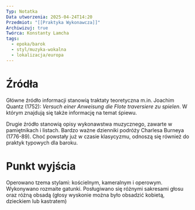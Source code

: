 ```yaml
---
Typ: Notatka
Data utworzenia: 2025-04-24T14:20
Przedmiot: "[[Praktyka Wykonawcza]]"
Archiwizuj: true
Twórca: Konstanty Lamcha
tags:
  - epoka/barok
  - styl/muzyka-wokalna
  - lokalizacja/europa
---
```

# Źródła

Główne źródło informacji stanowią traktaty teoretyczna m.in. Joachim Quantz (1752): _Versuch einer Anweisung die Flote traversiere zu spielen_. W którym znajdują się także informację na temat śpiewu.

Drugie źródło stanowią opisy wykonawstwa muzycznego, zawarte w pamiętnikach i listach. Bardzo ważne dzienniki podróży Charlesa Burneya (1776-89). Choć powstały już w czasie klasycyzmu, odnoszą się również do praktyk typowych dla baroku.

# Punkt wyjścia

Operowano tzema stylami: kościelnym, kameralnym i operowym. Wykonywano rozmaite gatunki. Posługiwano się różnymi sakresami głosu oraz różną obsadą (głosy wyskonie można było obsadzić kobietą, dzieckiem lub kastratem)